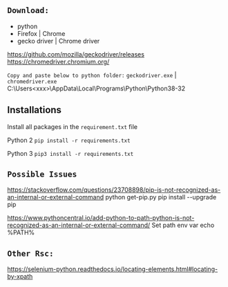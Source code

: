 ## `Download:`
- python
- Firefox | Chrome
- gecko driver | Chrome driver

https://github.com/mozilla/geckodriver/releases
https://chromedriver.chromium.org/

`Copy and paste below to python folder:`
`geckodriver.exe` |  `chromedriver.exe`
C:\Users\<xxx>\AppData\Local\Programs\Python\Python38-32

## Installations
Install all packages in the `requirement.txt` file

Python 2
`pip install -r requirements.txt`

Python 3
`pip3 install -r requirements.txt`

## `Possible Issues`

https://stackoverflow.com/questions/23708898/pip-is-not-recognized-as-an-internal-or-external-command
python get-pip.py
pip install --upgrade pip

https://www.pythoncentral.io/add-python-to-path-python-is-not-recognized-as-an-internal-or-external-command/
Set path env var
echo %PATH%


## `Other Rsc:`
https://selenium-python.readthedocs.io/locating-elements.html#locating-by-xpath

